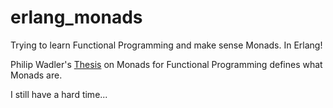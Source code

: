 # erlang_monads
Trying to learn Functional Programming and make sense Monads. In Erlang!

Philip Wadler's [Thesis](http://homepages.inf.ed.ac.uk/wadler/papers/marktoberdorf/baastad.pdf) on Monads for Functional Programming defines what Monads are.

I still have a hard time...